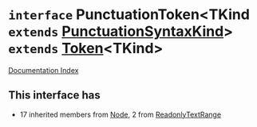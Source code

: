 # `interface` PunctuationToken\<TKind `extends` [PunctuationSyntaxKind](../type.PunctuationSyntaxKind/README.md)> `extends` [Token](../interface.Token/README.md)\<TKind>

[Documentation Index](../README.md)

## This interface has

- 17 inherited members from [Node](../interface.Node/README.md), 2 from [ReadonlyTextRange](../interface.ReadonlyTextRange/README.md)


